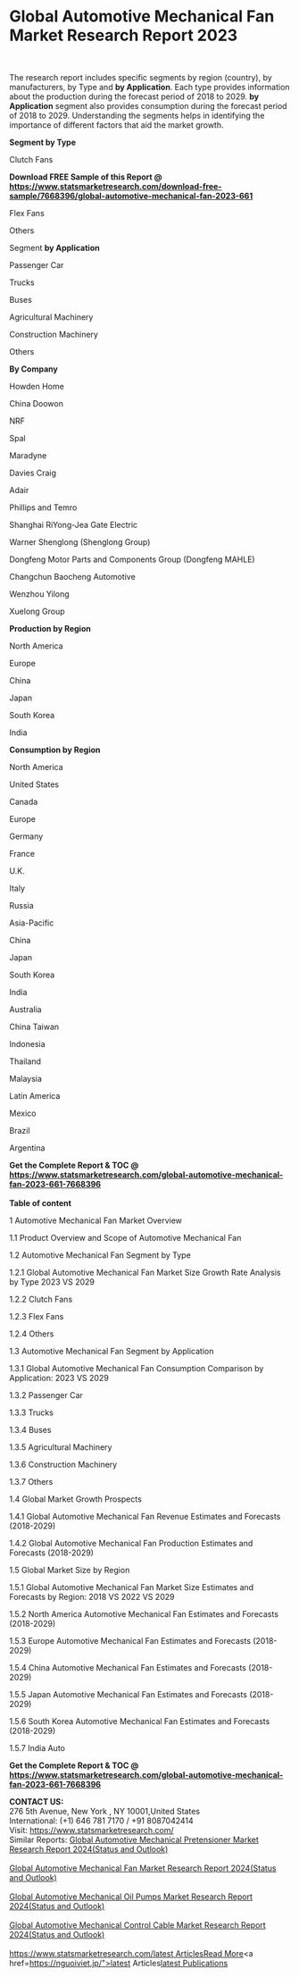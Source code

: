 <h1>Global Automotive Mechanical Fan Market Research Report 2023</h1><br/><p>The research report includes specific segments by region (country), by manufacturers, by Type and <strong>by Application</strong>. Each type provides information about the production during the forecast period of 2018 to 2029. <strong>by Application</strong> segment also provides consumption during the forecast period of 2018 to 2029. Understanding the segments helps in identifying the importance of different factors that aid the market growth.</p><p><strong>Segment by Type</strong></p><p>Clutch Fans</p><p><strong>Download FREE Sample of this Report @ <a href="https://www.statsmarketresearch.com/download-free-sample/7668396/global-automotive-mechanical-fan-2023-661">https://www.statsmarketresearch.com/download-free-sample/7668396/global-automotive-mechanical-fan-2023-661</a></strong></p><p>Flex Fans</p><p>Others</p><p>Segment <strong>by Application</strong></p><p>Passenger Car</p><p>Trucks</p><p>Buses</p><p>Agricultural Machinery</p><p>Construction Machinery</p><p>Others</p><p><strong>By Company</strong></p><p>Howden Home</p><p>China Doowon</p><p>NRF</p><p>Spal</p><p>Maradyne</p><p>Davies Craig</p><p>Adair</p><p>Phillips and Temro</p><p>Shanghai RiYong-Jea Gate Electric</p><p>Warner Shenglong (Shenglong Group)</p><p>Dongfeng Motor Parts and Components Group (Dongfeng MAHLE)</p><p>Changchun Baocheng Automotive</p><p>Wenzhou Yilong</p><p>Xuelong Group</p><p><strong>Production by Region</strong></p><p>North America</p><p>Europe</p><p>China</p><p>Japan</p><p>South Korea</p><p>India</p><p><strong>Consumption by Region</strong></p><p>North America</p><p>United States</p><p>Canada</p><p>Europe</p><p>Germany</p><p>France</p><p>U.K.</p><p>Italy</p><p>Russia</p><p>Asia-Pacific</p><p>China</p><p>Japan</p><p>South Korea</p><p>India</p><p>Australia</p><p>China Taiwan</p><p>Indonesia</p><p>Thailand</p><p>Malaysia</p><p>Latin America</p><p>Mexico</p><p>Brazil</p><p>Argentina</p><div><b>Get the Complete Report & TOC @ <a href="https://www.statsmarketresearch.com/global-automotive-mechanical-fan-2023-661-7668396">https://www.statsmarketresearch.com/global-automotive-mechanical-fan-2023-661-7668396</a></b></div><br><b>Table of content</b><p>1 Automotive Mechanical Fan Market Overview<br />
 
  1.1 Product Overview and Scope of Automotive Mechanical Fan<br />
 
  1.2 Automotive Mechanical Fan Segment by Type<br />
 
  1.2.1 Global Automotive Mechanical Fan Market Size Growth Rate Analysis by Type 2023 VS 2029<br />
 
  1.2.2 Clutch Fans<br />
 
  1.2.3 Flex Fans<br />
 
  1.2.4 Others<br />
 
  1.3 Automotive Mechanical Fan Segment by Application<br />
 
  1.3.1 Global Automotive Mechanical Fan Consumption Comparison by Application: 2023 VS 2029<br />
 
  1.3.2 Passenger Car<br />
 
  1.3.3 Trucks<br />
 
  1.3.4 Buses<br />
 
  1.3.5 Agricultural Machinery<br />
 
  1.3.6 Construction Machinery<br />
 
  1.3.7 Others<br />
 
  1.4 Global Market Growth Prospects<br />
 
  1.4.1 Global Automotive Mechanical Fan Revenue Estimates and Forecasts (2018-2029)<br />
 
  1.4.2 Global Automotive Mechanical Fan Production Estimates and Forecasts (2018-2029)<br />
 
  1.5 Global Market Size by Region<br />
 
  1.5.1 Global Automotive Mechanical Fan Market Size Estimates and Forecasts by Region: 2018 VS 2022 VS 2029<br />
 
  1.5.2 North America Automotive Mechanical Fan Estimates and Forecasts (2018-2029)<br />
 
  1.5.3 Europe Automotive Mechanical Fan Estimates and Forecasts (2018-2029)<br />
 
  1.5.4 China Automotive Mechanical Fan Estimates and Forecasts (2018-2029)<br />
 
  1.5.5 Japan Automotive Mechanical Fan Estimates and Forecasts (2018-2029)<br />
 
  1.5.6 South Korea Automotive Mechanical Fan Estimates and Forecasts (2018-2029)<br />
 
  1.5.7 India Auto<br><div><b>Get the Complete Report & TOC @ <a href="https://www.statsmarketresearch.com/global-automotive-mechanical-fan-2023-661-7668396">https://www.statsmarketresearch.com/global-automotive-mechanical-fan-2023-661-7668396</a></b></div></p> <b>CONTACT US:</b><br>276 5th Avenue, New York , NY 10001,United States<br>International: (+1) 646 781 7170 / +91 8087042414<br>Visit: <a href="https://www.statsmarketresearch.com/">https://www.statsmarketresearch.com/</a><br>Similar Reports: <a href="https://www.statsmarketresearch.com/global-automotive-mechanical-fan-2023-661-7668396">Global Automotive Mechanical Pretensioner Market Research Report 2024(Status and Outlook)</a><br/><br/><a href="https://www.statsmarketresearch.com/global-automotive-mechanical-fan-2023-661-7668396">Global Automotive Mechanical Fan Market Research Report 2024(Status and Outlook)</a><br/><br/><a href="https://www.statsmarketresearch.com/global-automotive-mechanical-fan-2023-661-7668396">Global Automotive Mechanical Oil Pumps Market Research Report 2024(Status and Outlook)</a><br/><br/><a href="https://www.statsmarketresearch.com/global-automotive-mechanical-fan-2023-661-7668396">Global Automotive Mechanical Control Cable Market Research Report 2024(Status and Outlook)</a><br/><br/><a href="https://gyeongbokgung.com">https://www.statsmarketresearch.com/</a><a href="https://hallyeomaritime.com">latest Articles</a><a href="https://jingwansa.com">Read More</a><a href=https://nguoiviet.jp/">latest Articles</a><a href="https://www.intelmarketresearch.com/">latest Publications</a>